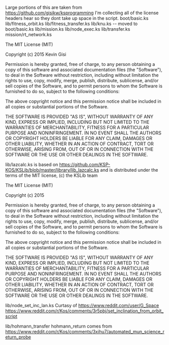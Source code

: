 Large portions of this are taken from https://github.com/gisikw/ksprogramming
I'm collecting all of the license headers hear so they dont take up space in the script.
boot/basic.ks
lib/fitness_orbit.ks
lib/fitness_transfer.ks
lib/knu.ks -- moved to boot/basic.ks
lib/mission.ks
lib/node_exec.ks
lib/transfer.ks
mission/rt_network.ks

The MIT License (MIT)

Copyright (c) 2015 Kevin Gisi

Permission is hereby granted, free of charge, to any person obtaining
a copy of this software and associated documentation files (the
"Software"), to deal in the Software without restriction, including
without limitation the rights to use, copy, modify, merge, publish,
distribute, sublicense, and/or sell copies of the Software, and to
permit persons to whom the Software is furnished to do so, subject to
the following conditions:

The above copyright notice and this permission notice shall be
included in all copies or substantial portions of the Software.

THE SOFTWARE IS PROVIDED "AS IS", WITHOUT WARRANTY OF ANY KIND,
EXPRESS OR IMPLIED, INCLUDING BUT NOT LIMITED TO THE WARRANTIES OF
MERCHANTABILITY, FITNESS FOR A PARTICULAR PURPOSE AND
NONINFRINGEMENT. IN NO EVENT SHALL THE AUTHORS OR COPYRIGHT HOLDERS BE
LIABLE FOR ANY CLAIM, DAMAGES OR OTHER LIABILITY, WHETHER IN AN ACTION
OF CONTRACT, TORT OR OTHERWISE, ARISING FROM, OUT OF OR IN CONNECTION
WITH THE SOFTWARE OR THE USE OR OTHER DEALINGS IN THE SOFTWARE.

lib/lazcalc.ks is based on https://github.com/KSP-KOS/KSLib/blob/master/library/lib_lazcalc.ks
and is distributed under the terms of the MIT license, (c) the KSLib team

The MIT License (MIT)

Copyright (c) 2015

Permission is hereby granted, free of charge, to any person obtaining a copy
of this software and associated documentation files (the "Software"), to deal
in the Software without restriction, including without limitation the rights
to use, copy, modify, merge, publish, distribute, sublicense, and/or sell
copies of the Software, and to permit persons to whom the Software is
furnished to do so, subject to the following conditions:

The above copyright notice and this permission notice shall be included in all
copies or substantial portions of the Software.

THE SOFTWARE IS PROVIDED "AS IS", WITHOUT WARRANTY OF ANY KIND, EXPRESS OR
IMPLIED, INCLUDING BUT NOT LIMITED TO THE WARRANTIES OF MERCHANTABILITY,
FITNESS FOR A PARTICULAR PURPOSE AND NONINFRINGEMENT. IN NO EVENT SHALL THE
AUTHORS OR COPYRIGHT HOLDERS BE LIABLE FOR ANY CLAIM, DAMAGES OR OTHER
LIABILITY, WHETHER IN AN ACTION OF CONTRACT, TORT OR OTHERWISE, ARISING FROM,
OUT OF OR IN CONNECTION WITH THE SOFTWARE OR THE USE OR OTHER DEALINGS IN THE
SOFTWARE.

lib/node_set_inc_lan.ks Curtasy of https://www.reddit.com/user/G_Space
https://www.reddit.com/r/Kos/comments/3r5pbj/set_inclination_from_orbit_script

lib/hohmann_transfer hohmann_return comes from https://www.reddit.com/r/Kos/comments/3xihu7/automated_mun_science_return_probe
